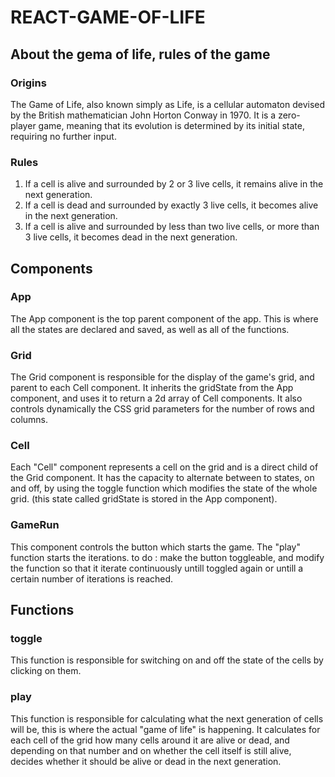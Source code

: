 # REACT-GAME-OF-LIFE

## About the gema of life, rules of the game

### Origins

The Game of Life, also known simply as Life, is a cellular automaton devised by the British mathematician John Horton Conway in 1970. It is a zero-player game, meaning that its evolution is determined by its initial state, requiring no further input.

### Rules

1) If a cell is alive and surrounded by 2 or 3 live cells, it remains alive in the next generation.
2) If a cell is dead and surrounded by exactly 3 live cells, it becomes alive in the next generation.
3) If a cell is alive and surrounded by less than two live cells, or more than 3 live cells, it becomes dead in the next generation.

## Components

### App

The App component is the top parent component of the app.
This is where all the states are declared and saved, as well as all of the functions.

### Grid

The Grid component is responsible for the display of the game's grid, and parent to each Cell component.
It inherits the gridState from the App component, and uses it to return a 2d array of Cell components.
It also controls dynamically the CSS grid parameters for the number of rows and columns.


### Cell

Each "Cell" component represents a cell on the grid and is a direct child of the Grid component.
It has the capacity to alternate between to states, on and off, by using the toggle function which modifies the state of the whole grid. (this state called gridState is stored in the App component).

### GameRun

This component controls the button which starts the game.
The "play" function starts the iterations.
to do : make the button toggleable, and modify the function so that it iterate continuously untill toggled again or untill a certain number of iterations is reached.

## Functions

### toggle

This function is responsible for switching on and off the state of the cells by clicking on them.

### play

This function is responsible for calculating what the next generation of cells will be, this is where the actual "game of life" is happening.
It calculates for each cell of the grid how many cells around it are alive or dead, and depending on that number and on whether the cell itself is still alive, decides whether it should be alive or dead in the next generation.